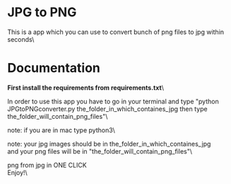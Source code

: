 # JPG to PNG

This is a app which you can use to convert bunch of png files to jpg within seconds\

# Documentation

**First install the requirements from requirements.txt**\

In order to use this app you have to go in your terminal and type "python JPGtoPNGconverter.py the_folder_in_which_containes_jpg then type the_folder_will_contain_png_files"\

note: if you are in mac type python3\

note: your jpg images should be in the_folder_in_which_containes_jpg\
and your png files will be in "the_folder_will_contain_png_files"\


png from jpg in ONE CLICK\
Enjoy!\

